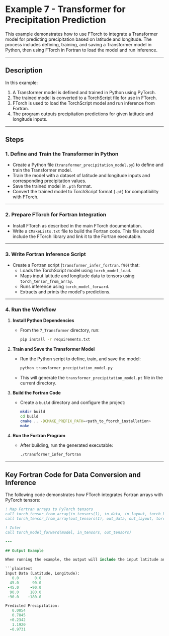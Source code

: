 # Example 7 - Transformer for Precipitation Prediction

This example demonstrates how to use FTorch to integrate a Transformer model for predicting precipitation based on latitude and longitude. The process includes defining, training, and saving a Transformer model in Python, then using FTorch in Fortran to load the model and run inference.

---

## Description

In this example:
1. A Transformer model is defined and trained in Python using PyTorch.
2. The trained model is converted to a TorchScript file for use in FTorch.
3. FTorch is used to load the TorchScript model and run inference from Fortran.
4. The program outputs precipitation predictions for given latitude and longitude inputs.

---


## Steps

### **1. Define and Train the Transformer in Python**

- Create a Python file (`transformer_precipitation_model.py`) to define and train the Transformer model.
- Train the model with a dataset of latitude and longitude inputs and corresponding precipitation values.
- Save the trained model in `.pth` format.
- Convert the trained model to TorchScript format (`.pt`) for compatibility with FTorch.

---

### **2. Prepare FTorch for Fortran Integration**

- Install FTorch as described in the main FTorch documentation.
- Write a `CMakeLists.txt` file to build the Fortran code. This file should include the FTorch library and link it to the Fortran executable.

---

### **3. Write Fortran Inference Script**

- Create a Fortran script (`transformer_infer_fortran.f90`) that:
  - Loads the TorchScript model using `torch_model_load`.
  - Maps input latitude and longitude data to tensors using `torch_tensor_from_array`.
  - Runs inference using `torch_model_forward`.
  - Extracts and prints the model's predictions.

---

### **4. Run the Workflow**

1. **Install Python Dependencies**
   - From the `7_Transformer` directory, run:
     ```bash
     pip install -r requirements.txt
     ```

2. **Train and Save the Transformer Model**
   - Run the Python script to define, train, and save the model:
     ```bash
     python transformer_precipitation_model.py
     ```

   - This will generate the `transformer_precipitation_model.pt` file in the current directory.

3. **Build the Fortran Code**
   - Create a `build` directory and configure the project:
     ```bash
     mkdir build
     cd build
     cmake .. -DCMAKE_PREFIX_PATH=<path_to_ftorch_installation>
     make
     ```

4. **Run the Fortran Program**
   - After building, run the generated executable:
     ```bash
     ./transformer_infer_fortran
     ```

---

## Key Fortran Code for Data Conversion and Inference

The following code demonstrates how FTorch integrates Fortran arrays with PyTorch tensors:

```fortran
! Map Fortran arrays to PyTorch tensors
call torch_tensor_from_array(in_tensors(1), in_data, in_layout, torch_kCPU)
call torch_tensor_from_array(out_tensors(1), out_data, out_layout, torch_kCPU)

! Infer
call torch_model_forward(model, in_tensors, out_tensors)

---

## Output Example

When running the example, the output will include the input latitude and longitude values along with the predicted precipitation values. For example:

```plaintext
Input Data (Latitude, Longitude):
   0.0       0.0
  45.0      90.0
 -45.0     -90.0
  90.0     180.0
 -90.0    -180.0

Predicted Precipitation:
   0.0054
   0.7845
  -0.2342
   1.1920
  -0.9731

